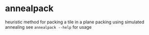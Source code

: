 # annealpack
heuristic method for packing a tile in a plane packing using simulated annealing
see `annealpack --help` for usage
